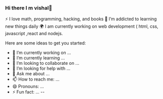 ### Hi there I m vishal👋

⚡ I love math, programming, hacking, and books
🌱 I’m addicted to learning new things daily
🌍 I am currently working on web development ( html, css, javascript ,react and nodejs.


Here are some ideas to get you started:

- 🔭 I’m currently working on ...
- 🌱 I’m currently learning ...
- 👯 I’m looking to collaborate on ...
- 🤔 I’m looking for help with ...
- 💬 Ask me about ...
- 📫 How to reach me: ...
- 😄 Pronouns: ...
- ⚡ Fun fact: ...
--
